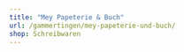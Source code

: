 ```yaml
---
title: "Mey Papeterie & Buch"
url: /gammertingen/mey-papeterie-und-buch/
shop: Schreibwaren
---
```

